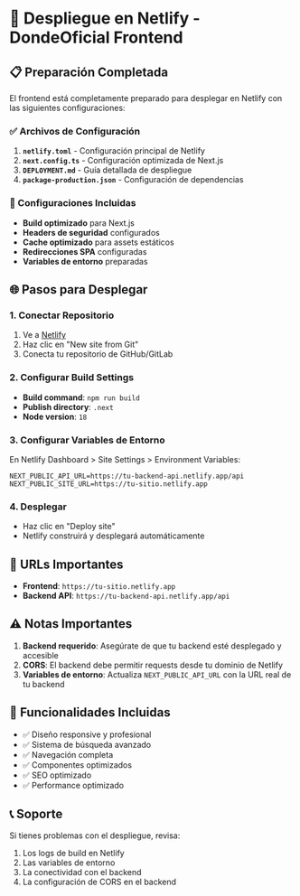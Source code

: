 # 🚀 Despliegue en Netlify - DondeOficial Frontend

## 📋 Preparación Completada

El frontend está completamente preparado para desplegar en Netlify con las siguientes configuraciones:

### ✅ Archivos de Configuración

1. **`netlify.toml`** - Configuración principal de Netlify
2. **`next.config.ts`** - Configuración optimizada de Next.js
3. **`DEPLOYMENT.md`** - Guía detallada de despliegue
4. **`package-production.json`** - Configuración de dependencias

### 🔧 Configuraciones Incluidas

- **Build optimizado** para Next.js
- **Headers de seguridad** configurados
- **Cache optimizado** para assets estáticos
- **Redirecciones SPA** configuradas
- **Variables de entorno** preparadas

## 🌐 Pasos para Desplegar

### 1. Conectar Repositorio
1. Ve a [Netlify](https://netlify.com)
2. Haz clic en "New site from Git"
3. Conecta tu repositorio de GitHub/GitLab

### 2. Configurar Build Settings
- **Build command**: `npm run build`
- **Publish directory**: `.next`
- **Node version**: `18`

### 3. Configurar Variables de Entorno
En Netlify Dashboard > Site Settings > Environment Variables:

```
NEXT_PUBLIC_API_URL=https://tu-backend-api.netlify.app/api
NEXT_PUBLIC_SITE_URL=https://tu-sitio.netlify.app
```

### 4. Desplegar
- Haz clic en "Deploy site"
- Netlify construirá y desplegará automáticamente

## 🔗 URLs Importantes

- **Frontend**: `https://tu-sitio.netlify.app`
- **Backend API**: `https://tu-backend-api.netlify.app/api`

## ⚠️ Notas Importantes

1. **Backend requerido**: Asegúrate de que tu backend esté desplegado y accesible
2. **CORS**: El backend debe permitir requests desde tu dominio de Netlify
3. **Variables de entorno**: Actualiza `NEXT_PUBLIC_API_URL` con la URL real de tu backend

## 🎯 Funcionalidades Incluidas

- ✅ Diseño responsive y profesional
- ✅ Sistema de búsqueda avanzado
- ✅ Navegación completa
- ✅ Componentes optimizados
- ✅ SEO optimizado
- ✅ Performance optimizado

## 📞 Soporte

Si tienes problemas con el despliegue, revisa:
1. Los logs de build en Netlify
2. Las variables de entorno
3. La conectividad con el backend
4. La configuración de CORS en el backend
